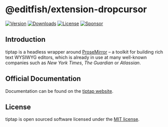# @editfish/extension-dropcursor
[![Version](https://img.shields.io/npm/v/@editfish/extension-dropcursor.svg?label=version)](https://www.npmjs.com/package/@editfish/extension-dropcursor)
[![Downloads](https://img.shields.io/npm/dm/@editfish/extension-dropcursor.svg)](https://npmcharts.com/compare/tiptap?minimal=true)
[![License](https://img.shields.io/npm/l/@editfish/extension-dropcursor.svg)](https://www.npmjs.com/package/@editfish/extension-dropcursor)
[![Sponsor](https://img.shields.io/static/v1?label=Sponsor&message=%E2%9D%A4&logo=GitHub)](https://github.com/sponsors/ueberdosis)

## Introduction
tiptap is a headless wrapper around [ProseMirror](https://ProseMirror.net) – a toolkit for building rich text WYSIWYG editors, which is already in use at many well-known companies such as *New York Times*, *The Guardian* or *Atlassian*.

## Official Documentation
Documentation can be found on the [tiptap website](https://tiptap.dev).

## License
tiptap is open sourced software licensed under the [MIT license](https://github.com/ueberdosis/tiptap/blob/main/LICENSE.md).
